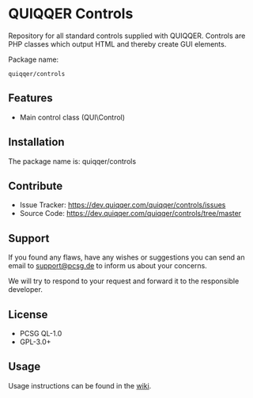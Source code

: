 QUIQQER Controls
========

Repository for all standard controls supplied with QUIQQER.
Controls are PHP classes which output HTML and thereby create GUI elements.

Package name:

    quiqqer/controls



Features
--------

- Main control class (QUI\Control)


Installation
------------

The package name is: quiqqer/controls


Contribute
----------

- Issue Tracker: https://dev.quiqqer.com/quiqqer/controls/issues
- Source Code: https://dev.quiqqer.com/quiqqer/controls/tree/master


Support
-------

If you found any flaws, have any wishes or suggestions you can send an email
to support@pcsg.de to inform us about your concerns.  

We will try to respond to your request and forward it to the responsible developer.


License
-------

- PCSG QL-1.0
- GPL-3.0+


Usage
-----

Usage instructions can be found in the [wiki](https://dev.quiqqer.com/quiqqer/controls/wikis/usage).